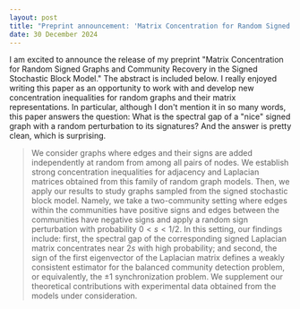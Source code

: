 ```yaml
---
layout: post
title: "Preprint announcement: 'Matrix Concentration for Random Signed Graphs and Community Recovery in the Signed Stochastic Block Model'"
date: 30 December 2024
---
```


I am excited to announce the release of my preprint "Matrix Concentration for Random Signed Graphs and Community Recovery in the Signed Stochastic Block Model." The abstract is included below. I really enjoyed writing this paper as an opportunity to work with and develop new concentration inequalities for random graphs and their matrix representations. In particular, although I don't mention it in so many words, this paper answers the question: What is the spectral gap of a "nice" signed graph with a random perturbation to its signatures? And the answer is pretty clean, which is surprising. 

> We consider graphs where edges and their signs are added independently at random from among all pairs of nodes. We establish strong concentration inequalities for adjacency and Laplacian matrices obtained from this family of random graph models. Then, we apply our results to study graphs sampled from the signed stochastic block model. Namely, we take a two-community setting where edges within the communities have positive signs and edges between the communities have negative signs and apply a random sign perturbation with probability $0< s <1/2$. In this setting, our findings include: first, the spectral gap of the corresponding signed Laplacian matrix concentrates near $2s$ with high probability; and second, the sign of the first eigenvector of the Laplacian matrix defines a weakly consistent estimator for the balanced community detection problem, or equivalently, the $\pm 1$ synchronization problem. We supplement our theoretical contributions with experimental data obtained from the models under consideration.
